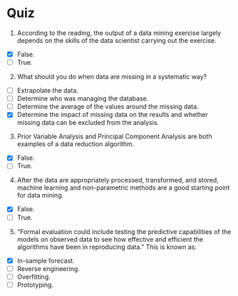 # Quiz

1. According to the reading, the output of a data mining exercise largely depends on the skills of the data scientist carrying out the exercise.
- [x] False.
- [ ] True.

2. What should you do when data are missing in a systematic way?
- [ ] Extrapolate the data.
- [ ] Determine who was managing the database.
- [ ] Determine the average of the values around the missing data.
- [x] Determine the impact of missing data on the results and whether missing data can be excluded from the analysis.

3. Prior Variable Analysis and Principal Component Analysis are both examples of a data reduction algorithm.
- [x] False.
- [ ] True.

4. After the data are appropriately processed, transformed, and stored, machine learning and non-parametric methods are a good starting point for data mining.
- [x] False.
- [ ] True.

5. “Formal evaluation could include testing the predictive capabilities of the models on observed data to see how effective and efficient the algorithms have been in reproducing data.” This is known as:
- [x] In-sample forecast.
- [ ] Reverse engineering.
- [ ] Overfitting.
- [ ] Prototyping.
